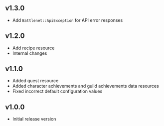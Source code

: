 ## v1.3.0

* Add `Battlenet::ApiException` for API error responses

## v1.2.0

* Add recipe resource
* Internal changes

## v1.1.0

* Added quest resource
* Added character achievements and guild achievements data resources
* Fixed incorrect default configuration values

## v1.0.0

* Initial release version
